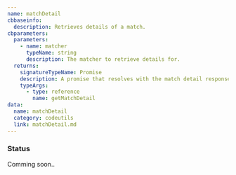```yaml
---
name: matchDetail
cbbaseinfo:
  description: Retrieves details of a match.
cbparameters:
  parameters:
    - name: matcher
      typeName: string
      description: The matcher to retrieve details for.
  returns:
    signatureTypeName: Promise
    description: A promise that resolves with the match detail response.
    typeArgs:
      - type: reference
        name: getMatchDetail
data:
  name: matchDetail
  category: codeutils
  link: matchDetail.md
---
```

<CBBaseInfo/> 
 <CBParameters/>


### Status 
Comming soon..